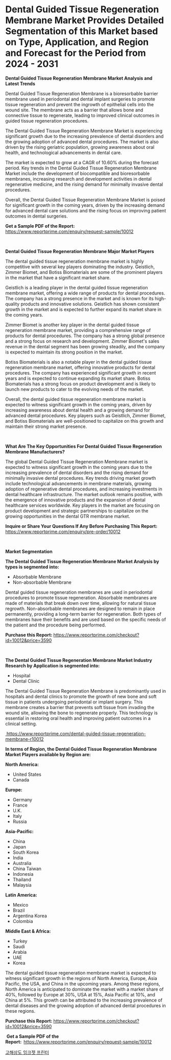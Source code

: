 <p><h1>Dental Guided Tissue Regeneration Membrane Market Provides Detailed Segmentation of this Market based on Type, Application, and Region and Forecast for the Period from 2024 - 2031</h1></p><p><strong>Dental Guided Tissue Regeneration Membrane Market Analysis and Latest Trends</strong></p>
<p><p>Dental Guided Tissue Regeneration Membrane is a bioresorbable barrier membrane used in periodontal and dental implant surgeries to promote tissue regeneration and prevent the ingrowth of epithelial cells into the wound site. The membrane acts as a barrier that allows bone and connective tissue to regenerate, leading to improved clinical outcomes in guided tissue regeneration procedures.</p><p>The Dental Guided Tissue Regeneration Membrane Market is experiencing significant growth due to the increasing prevalence of dental disorders and the growing adoption of advanced dental procedures. The market is also driven by the rising geriatric population, growing awareness about oral health, and technological advancements in dental care.</p><p>The market is expected to grow at a CAGR of 10.60% during the forecast period. Key trends in the Dental Guided Tissue Regeneration Membrane Market include the development of biocompatible and bioresorbable membranes, increasing research and development activities in dental regenerative medicine, and the rising demand for minimally invasive dental procedures.</p><p>Overall, the Dental Guided Tissue Regeneration Membrane Market is poised for significant growth in the coming years, driven by the increasing demand for advanced dental care solutions and the rising focus on improving patient outcomes in dental surgeries.</p></p>
<p><strong>Get a Sample PDF of the Report:&nbsp;</strong> <a href="https://www.reportprime.com/enquiry/request-sample/10012">https://www.reportprime.com/enquiry/request-sample/10012</a></p>
<p>&nbsp;</p>
<p><strong>Dental Guided Tissue Regeneration Membrane Major Market Players</strong></p>
<p><p>The dental guided tissue regeneration membrane market is highly competitive with several key players dominating the industry. Geistlich, Zimmer Biomet, and Botiss Biomaterials are some of the prominent players in the market that have a significant market share.</p><p>Geistlich is a leading player in the dental guided tissue regeneration membrane market, offering a wide range of products for dental procedures. The company has a strong presence in the market and is known for its high-quality products and innovative solutions. Geistlich has shown consistent growth in the market and is expected to further expand its market share in the coming years.</p><p>Zimmer Biomet is another key player in the dental guided tissue regeneration membrane market, providing a comprehensive range of products for dental procedures. The company has a strong global presence and a strong focus on research and development. Zimmer Biomet's sales revenue in the dental segment has been growing steadily, and the company is expected to maintain its strong position in the market.</p><p>Botiss Biomaterials is also a notable player in the dental guided tissue regeneration membrane market, offering innovative products for dental procedures. The company has experienced significant growth in recent years and is expected to continue expanding its market share. Botiss Biomaterials has a strong focus on product development and is likely to launch new products to cater to the evolving needs of the market.</p><p>Overall, the dental guided tissue regeneration membrane market is expected to witness significant growth in the coming years, driven by increasing awareness about dental health and a growing demand for advanced dental procedures. Key players such as Geistlich, Zimmer Biomet, and Botiss Biomaterials are well-positioned to capitalize on this growth and maintain their strong market presence.</p></p>
<p>&nbsp;</p>
<p><strong>What Are The Key Opportunities For Dental Guided Tissue Regeneration Membrane Manufacturers?</strong></p>
<p><p>The global Dental Guided Tissue Regeneration Membrane market is expected to witness significant growth in the coming years due to the increasing prevalence of dental disorders and the rising demand for minimally invasive dental procedures. Key trends driving market growth include technological advancements in membrane materials, growing adoption of regenerative dental procedures, and increasing investments in dental healthcare infrastructure. The market outlook remains positive, with the emergence of innovative products and the expansion of dental healthcare services worldwide. Key players in the market are focusing on product development and strategic partnerships to capitalize on the growing opportunities in the dental GTR membrane market.</p></p>
<p><strong>Inquire or Share Your Questions If Any Before Purchasing This Report:</strong> <a href="https://www.reportprime.com/enquiry/pre-order/10012">https://www.reportprime.com/enquiry/pre-order/10012</a></p>
<p>&nbsp;</p>
<p><strong>Market Segmentation</strong></p>
<p><strong>The Dental Guided Tissue Regeneration Membrane Market Analysis by types is segmented into:</strong></p>
<p><ul><li>Absorbable Membrane</li><li>Non-absorbable Membrane</li></ul></p>
<p><p>Dental guided tissue regeneration membranes are used in periodontal procedures to promote tissue regeneration. Absorbable membranes are made of materials that break down over time, allowing for natural tissue regrowth. Non-absorbable membranes are designed to remain in place permanently, providing a long-term barrier for regeneration. Both types of membranes have their benefits and are used based on the specific needs of the patient and the procedure being performed.</p></p>
<p><strong>Purchase this Report:&nbsp;</strong><a href="https://www.reportprime.com/checkout?id=10012&price=3590">https://www.reportprime.com/checkout?id=10012&price=3590</a></p>
<p>&nbsp;</p>
<p><strong>The Dental Guided Tissue Regeneration Membrane Market Industry Research by Application is segmented into:</strong></p>
<p><ul><li>Hospital</li><li>Dental Clinic</li></ul></p>
<p><p>The Dental Guided Tissue Regeneration Membrane is predominantly used in hospitals and dental clinics to promote the growth of new bone and soft tissue in patients undergoing periodontal or implant surgery. This membrane creates a barrier that prevents soft tissue from invading the wound site, allowing the bone to regenerate properly. This technology is essential in restoring oral health and improving patient outcomes in a clinical setting.</p></p>
<p><a href="https://www.reportprime.com/dental-guided-tissue-regeneration-membrane-r10012">&nbsp;https://www.reportprime.com/dental-guided-tissue-regeneration-membrane-r10012</a></p>
<p><strong>In terms of Region, the Dental Guided Tissue Regeneration Membrane Market Players available by Region are:</strong></p>
<p>
    <p> <strong> North America: </strong>
        <ul>
            <li>United States</li>
            <li>Canada</li>
        </ul>
        </p> 
    <p> <strong> Europe: </strong>
        <ul>
            <li>Germany</li>
            <li>France</li>
            <li>U.K.</li>
            <li>Italy</li>
            <li>Russia</li>
        </ul>
        </p> 
    <p> <strong> Asia-Pacific: </strong>
        <ul>
            <li>China</li>
            <li>Japan</li>
            <li>South Korea</li>
            <li>India</li>
            <li>Australia</li>
            <li>China Taiwan</li>
            <li>Indonesia</li>
            <li>Thailand</li>
            <li>Malaysia</li>
        </ul>
        </p> 
    <p> <strong> Latin America: </strong>
        <ul>
            <li>Mexico</li>
            <li>Brazil</li>
            <li>Argentina Korea</li>
            <li>Colombia</li>
        </ul>
        </p> 
    <p> <strong> Middle East & Africa: </strong>
        <ul>
            <li>Turkey</li>
            <li>Saudi</li>
            <li>Arabia</li>
            <li>UAE</li>
            <li>Korea</li>
        </ul>
    </p>
    </p>
<p><p>The dental guided tissue regeneration membrane market is expected to witness significant growth in the regions of North America, Europe, Asia Pacific, the USA, and China in the upcoming years. Among these regions, North America is anticipated to dominate the market with a market share of 40%, followed by Europe at 30%, USA at 15%, Asia Pacific at 10%, and China at 5%. This growth can be attributed to the increasing prevalence of dental diseases and the growing adoption of advanced dental procedures in these regions.</p></p>
<p><strong>Purchase this Report: </strong><a href="https://www.reportprime.com/checkout?id=10012&price=3590">https://www.reportprime.com/checkout?id=10012&price=3590</a></p>
<p>&nbsp;<strong>Get a Sample PDF of the Report:&nbsp;&nbsp;</strong><a href="https://www.reportprime.com/enquiry/request-sample/10012">https://www.reportprime.com/enquiry/request-sample/10012</a></p>
<p><strong></strong></p>
<p><p><a href="https://medium.com/@minimini78678/%EA%B3%A0%ED%95%B4%EC%83%81%EB%8F%84-%EC%9E%89%ED%81%AC%EC%A0%AF-%ED%94%84%EB%A6%B0%ED%84%B0-%EC%8B%9C%EC%9E%A5-2031%EB%85%84%EA%B9%8C%EC%A7%80%EC%9D%98-%ED%8A%B8%EB%A0%8C%EB%93%9C-%EC%98%88%EC%B8%A1-%EB%B0%8F-%EA%B2%BD%EC%9F%81-%EB%B6%84%EC%84%9D-92eaf699489b">고해상도 잉크젯 프린터</a></p></p>